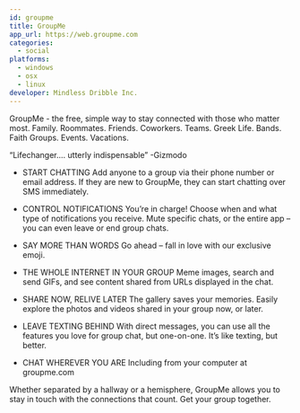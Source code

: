 ```yaml
---
id: groupme
title: GroupMe
app_url: https://web.groupme.com
categories:
  - social
platforms:
  - windows
  - osx
  - linux
developer: Mindless Dribble Inc.
---
```

GroupMe - the free, simple way to stay connected with those who matter most.
Family. Roommates. Friends. Coworkers. Teams. Greek Life. Bands. Faith Groups. Events. Vacations.


“Lifechanger.... utterly indispensable”
-Gizmodo


- START CHATTING
Add anyone to a group via their phone number or email address. If they are new to GroupMe, they can start chatting over SMS immediately.

- CONTROL NOTIFICATIONS
You’re in charge! Choose when and what type of notifications you receive. Mute specific chats, or the entire app – you can even leave or end group chats.

- SAY MORE THAN WORDS
Go ahead – fall in love with our exclusive emoji.

- THE WHOLE INTERNET IN YOUR GROUP
Meme images, search and send GIFs, and see content shared from URLs displayed in the chat.

- SHARE NOW, RELIVE LATER
The gallery saves your memories. Easily explore the photos and videos shared in your group now, or later.

- LEAVE TEXTING BEHIND
With direct messages, you can use all the features you love for group chat, but one-on-one. It’s like texting, but better.

- CHAT WHEREVER YOU ARE
Including from your computer at groupme.com


Whether separated by a hallway or a hemisphere, GroupMe allows you to stay in touch with the connections that count. Get your group together.

